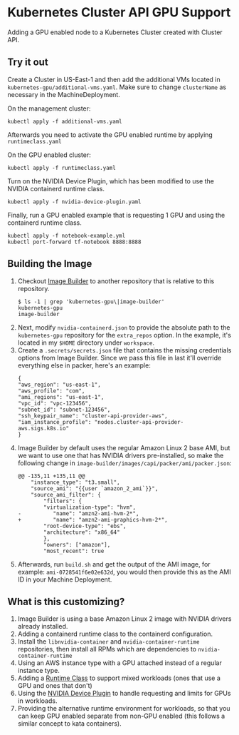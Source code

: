 # Kubernetes Cluster API GPU Support

Adding a GPU enabled node to a Kubernetes Cluster created with Cluster API.

## Try it out

Create a Cluster in US-East-1 and then add the additional VMs located in `kubernetes-gpu/additional-vms.yaml`.  Make sure to change `clusterName` as necessary in the MachineDeployment.

On the management cluster:
```
kubectl apply -f additional-vms.yaml
```

Afterwards you need to activate the GPU enabled runtime by applying `runtimeclass.yaml`

On the GPU enabled cluster:
```
kubectl apply -f runtimeclass.yaml
```

Turn on the NVIDIA Device Plugin, which has been modified to use the NVIDIA containerd runtime class.
```
kubectl apply -f nvidia-device-plugin.yaml
```

Finally, run a GPU enabled example that is requesting 1 GPU and using the containerd runtime class.
```
kubectl apply -f notebook-example.yml
kubectl port-forward tf-notebook 8888:8888
```

## Building the Image

1. Checkout [Image Builder](https://github.com/kubernetes-sigs/image-builder) to another repository that is relative to this repository. 
    ```
    $ ls -1 | grep 'kubernetes-gpu\|image-builder'   
    kubernetes-gpu
    image-builder
    ```
1. Next, modify `nvidia-containerd.json` to provide the absolute path to the `kubernetes-gpu` repository for the `extra_repos` option.  In the example, it's located in my `$HOME` directory under `workspace`.
1. Create a `.secrets/secrets.json` file that contains the missing credentials options from Image Builder.  Since we pass this file in last it'll override everything else in packer, here's an example:
    ```
    {
    "aws_region": "us-east-1",
    "aws_profile": "com",
    "ami_regions": "us-east-1",
    "vpc_id": "vpc-123456",
    "subnet_id": "subnet-123456",
    "ssh_keypair_name": "cluster-api-provider-aws",
    "iam_instance_profile": "nodes.cluster-api-provider-aws.sigs.k8s.io"
    }
    ```
1. Image Builder by default uses the regular Amazon Linux 2 base AMI, but we want to use one that has NVIDIA drivers pre-installed, so make the following change in `image-builder/images/capi/packer/ami/packer.json`:
    ```
    @@ -135,11 +135,11 @@
        "instance_type": "t3.small",
        "source_ami": "{{user `amazon_2_ami`}}",
        "source_ami_filter": {
            "filters": {
            "virtualization-type": "hvm",
    -          "name": "amzn2-ami-hvm-2*",
    +          "name": "amzn2-ami-graphics-hvm-2*",
            "root-device-type": "ebs",
            "architecture": "x86_64"
            },
            "owners": ["amazon"],
            "most_recent": true
    ```
1. Afterwards, run `build.sh` and get the output of the AMI image, for example: `ami-0728541f6e02e632d`, you would then provide this as the AMI ID in your Machine Deployment.

## What is this customizing?

1. Image Builder is using a base Amazon Linux 2 image with NVIDIA drivers already installed.
1. Adding a containerd runtime class to the containerd configuration.
1. Install the `libnvidia-container` and `nvidia-container-runtime` repositories, then install all RPMs which are dependencies to `nvidia-container-runtime`
1. Using an AWS instance type with a GPU attached instead of a regular instance type.
1. Adding a [Runtime Class](https://kubernetes.io/docs/concepts/containers/runtime-class/) to support mixed workloads (ones that use a GPU and ones that don't)
1. Using the [NVIDIA Device Plugin](https://github.com/NVIDIA/k8s-device-plugin) to handle requesting and limits for GPUs in workloads.
1. Providing the alternative runtime environment for workloads, so that you can keep GPU enabled separate from non-GPU enabled (this follows a similar concept to kata containers).